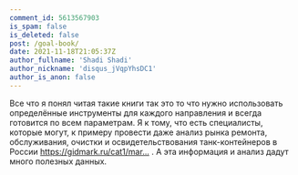 ```yaml
---
comment_id: 5613567903
is_spam: false
is_deleted: false
post: /goal-book/
date: 2021-11-18T21:05:37Z
author_fullname: 'Shadi Shadi'
author_nickname: 'disqus_jVqpYhsDC1'
author_is_anon: false
---
```


<p>Все что я понял читая такие книги так это то что нужно использовать определённые инструменты для каждого направления и всегда готовится по всем параметрам. Я к тому, что есть специалисты, которые могут, к примеру провести даже анализ рынка ремонта, обслуживания, очистки и освидетельствования танк-контейнеров в России <a href="https://gidmark.ru/cat1/marketingovoe-issledovanie-rynka-remonta-obsluzhivaniya-ochistki-i-osvidetelstvovaniya-tank-kontejnerov" rel="nofollow noopener" title="https://gidmark.ru/cat1/marketingovoe-issledovanie-rynka-remonta-obsluzhivaniya-ochistki-i-osvidetelstvovaniya-tank-kontejnerov">https://gidmark.ru/cat1/mar...</a> . А эта информация и анализ дадут много полезных данных.</p>
